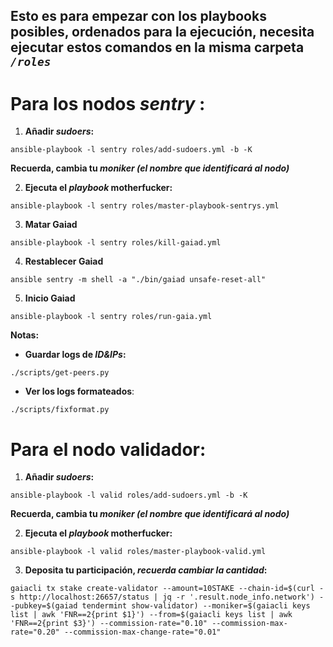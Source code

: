 ##  Esto es para empezar con los playbooks posibles, ordenados para la ejecución, necesita ejecutar estos comandos en la misma carpeta _`/roles`_ 

# Para los nodos _sentry_ :

1. **Añadir _sudoers_:**
 
`ansible-playbook -l sentry roles/add-sudoers.yml -b -K `

**Recuerda, cambia tu _moniker (el nombre que identificará al nodo)_**

2. **Ejecuta el _playbook_ motherfucker:**
 
`ansible-playbook -l sentry roles/master-playbook-sentrys.yml`

3. **Matar Gaiad**

`ansible-playbook -l sentry roles/kill-gaiad.yml`

4. **Restablecer Gaiad**

`ansible sentry -m shell -a "./bin/gaiad unsafe-reset-all"`

5. **Inicio Gaiad**

`ansible-playbook -l sentry roles/run-gaia.yml`

**Notas:**

* **Guardar logs de _ID&IPs_:**

`./scripts/get-peers.py`

* **Ver los logs formateados**:

`./scripts/fixformat.py`


# Para el nodo validador:
1. **Añadir _sudoers_:**

`ansible-playbook -l valid roles/add-sudoers.yml -b -K`

**Recuerda, cambia tu _moniker (el nombre que identificará al nodo)_**

2. **Ejecuta el _playbook_ motherfucker:**
 
`ansible-playbook -l valid roles/master-playbook-valid.yml`

3. **Deposita tu participación, _recuerda cambiar la cantidad_:**
 
```
gaiacli tx stake create-validator --amount=10STAKE --chain-id=$(curl -s http://localhost:26657/status | jq -r '.result.node_info.network') --pubkey=$(gaiad tendermint show-validator) --moniker=$(gaiacli keys list | awk 'FNR==2{print $1}') --from=$(gaiacli keys list | awk 'FNR==2{print $3}') --commission-rate="0.10" --commission-max-rate="0.20" --commission-max-change-rate="0.01"
```
